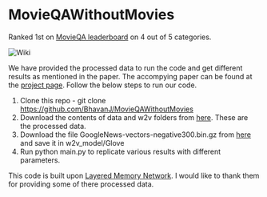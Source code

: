 # MovieQAWithoutMovies
Ranked 1st on [MovieQA leaderboard](http://movieqa.cs.toronto.edu/leaderboard/) on 4 out of 5 categories.


![Wiki](https://bhavanj.github.io/MovieQAWithoutMovies/images/Teaser_straight_arrows.jpg)

We have provided the processed data to run the code and get different results as mentioned in the paper. The accompying paper can be found at the [project page](https://bhavanj.github.io/MovieQAWithoutMovies/). Follow the below steps to run our code.


1) Clone this repo - git clone https://github.com/BhavanJ/MovieQAWithoutMovies
2) Download the contents of data and w2v folders from [here](https://drive.google.com/drive/folders/16_GqxxY-w5Bz2yz4uQWupNqF43Wwishr?usp=sharing). These are the processed data.
3) Download the file GoogleNews-vectors-negative300.bin.gz from [here](https://drive.google.com/file/d/0B7XkCwpI5KDYNlNUTTlSS21pQmM/edit?usp=sharing) and save it in w2v_model/Glove
4) Run python main.py to replicate various results with different parameters.




This code is built upon [Layered Memory Network](https://github.com/bowong/Layered-Memory-Network). I would like to thank them for providing some of there processed data.

